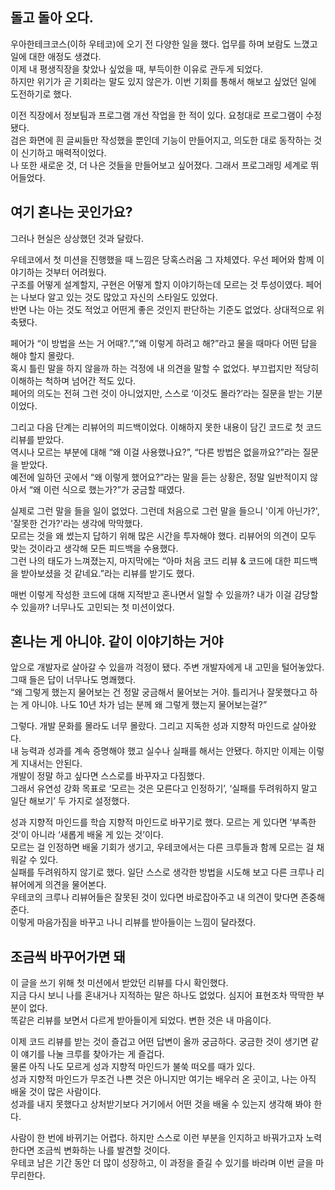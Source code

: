 ## 돌고 돌아 오다.

우아한테크코스(이하 우테코)에 오기 전 다양한 일을 했다. 업무를 하며 보람도 느꼈고 일에 대한 애정도 생겼다.  
이제 내 평생직장을 찾았나 싶었을 때, 부득이한 이유로 관두게 되었다.  
하지만 위기가 곧 기회라는 말도 있지 않은가. 이번 기회를 통해서 해보고 싶었던 일에 도전하기로 했다.  

이전 직장에서 정보팀과 프로그램 개선 작업을 한 적이 있다. 요청대로 프로그램이 수정됐다.  
검은 화면에 흰 글씨들만 작성했을 뿐인데 기능이 만들어지고, 의도한 대로 동작하는 것이 신기하고 매력적이었다.  
나 또한 새로운 것, 더 나은 것들을 만들어보고 싶어졌다. 그래서 프로그래밍 세계로 뛰어들었다.  

## 여기 혼나는 곳인가요?

그러나 현실은 상상했던 것과 달랐다.  

우테코에서 첫 미션을 진행했을 때 느낌은 당혹스러움 그 자체였다. 우선 페어와 함께 이야기하는 것부터 어려웠다.  
구조를 어떻게 설계할지, 구현은 어떻게 할지 이야기하는데 모르는 것 투성이였다. 페어는 나보다 알고 있는 것도 많았고 자신의 스타일도 있었다.  
반면 나는 아는 것도 적었고 어떤게 좋은 것인지 판단하는 기준도 없었다. 상대적으로 위축됐다.  

페어가 “이 방법을 쓰는 거 어때?.”,”왜 이렇게 하려고 해?”라고 물을 때마다 어떤 답을 해야 할지 몰랐다.  
혹시 틀린 말을 하지 않을까 하는 걱정에 내 의견을 말할 수 없었다. 부끄럽지만 적당히 이해하는 척하며 넘어간 적도 있다.  
페어의 의도는 전혀 그런 것이 아니었지만, 스스로 ‘이것도 몰라?’라는 질문을 받는 기분이었다.  

그리고 다음 단계는 리뷰어의 피드백이었다. 이해하지 못한 내용이 담긴 코드로 첫 코드 리뷰를 받았다.  
역시나 모르는 부분에 대해 “왜 이걸 사용했나요?”, “다른 방법은 없을까요?”라는 질문을 받았다.  
예전에 일하던 곳에서 “왜 이렇게 했어요?”라는 말을 듣는 상황은, 정말 일반적이지 않아서 “왜 이런 식으로 했는가?”가 궁금할 때였다.  

실제로 그런 말을 들을 일이 없었다. 그런데 처음으로 그런 말을 들으니 '이게 아닌가?', '잘못한 건가?'라는 생각에 막막했다.  
모르는 것을 왜 썼는지 답하기 위해 많은 시간을 투자해야 했다. 리뷰어의 의견이 모두 맞는 것이라고 생각해 모든 피드백을 수용했다.  
그런 나의 태도가 느껴졌는지, 마지막에는 “아마 처음 코드 리뷰 & 코드에 대한 피드백을 받아보셨을 것 같네요.”라는 리뷰를 받기도 했다.  

매번 이렇게 작성한 코드에 대해 지적받고 혼나면서 일할 수 있을까? 내가 이걸 감당할 수 있을까? 너무나도 고민되는 첫 미션이었다.  

## 혼나는 게 아니야. 같이 이야기하는 거야

앞으로 개발자로 살아갈 수 있을까 걱정이 됐다. 주변 개발자에게 내 고민을 털어놓았다. 그때 들은 답이 너무나도 명쾌했다.  
“왜 그렇게 했는지 물어보는 건 정말 궁금해서 물어보는 거야. 틀리거나 잘못했다고 하는 게 아니야. 나도 10년 차가 넘는 분께 왜 그렇게 했는지 물어보는걸?”  

그렇다. 개발 문화를 몰라도 너무 몰랐다. 그리고 지독한 성과 지향적 마인드로 살아왔다.  
내 능력과 성과를 계속 증명해야 했고 실수나 실패를 해서는 안됐다. 하지만 이제는 이렇게 지내서는 안된다.  
개발이 정말 하고 싶다면 스스로를 바꾸자고 다짐했다.  
그래서 유연성 강화 목표로 ‘모르는 것은 모른다고 인정하기’, ‘실패를 두려워하지 말고 일단 해보기’ 두 가지로 설정했다.  

성과 지향적 마인드를 학습 지향적 마인드로 바꾸기로 했다. 모르는 게 있다면 ‘부족한 것’이 아니라 ‘새롭게 배울 게 있는 것’이다.  
모르는 걸 인정하면 배울 기회가 생기고, 우테코에서는 다른 크루들과 함께 모르는 걸 채워갈 수 있다.  
실패를 두려워하지 않기로 했다. 일단 스스로 생각한 방법을 시도해 보고 다른 크루나 리뷰어에게 의견을 물어본다.  
우테코의 크루나 리뷰어들은 잘못된 것이 있다면 바로잡아주고 내 의견이 맞다면 존중해준다.  
이렇게 마음가짐을 바꾸고 나니 리뷰를 받아들이는 느낌이 달라졌다.  

## 조금씩 바꾸어가면 돼

이 글을 쓰기 위해 첫 미션에서 받았던 리뷰를 다시 확인했다.  
지금 다시 보니 나를 혼내거나 지적하는 말은 하나도 없었다. 심지어 표현조차 딱딱한 부분이 없다.  
똑같은 리뷰를 보면서 다르게 받아들이게 되었다. 변한 것은 내 마음이다.  

이제 코드 리뷰를 받는 것이 즐겁고 어떤 답변이 올까 궁금하다. 궁금한 것이 생기면 같이 얘기를 나눌 크루를 찾아가는 게 즐겁다.  
물론 아직 나도 모르게 성과 지향적 마인드가 불쑥 떠오를 때가 있다.  
성과 지향적 마인드가 무조건 나쁜 것은 아니지만 여기는 배우러 온 곳이고, 나는 아직 배울 것이 많은 사람이다.  
성과를 내지 못했다고 상처받기보다 거기에서 어떤 것을 배울 수 있는지 생각해 봐야 한다.  

사람이 한 번에 바뀌기는 어렵다. 하지만 스스로 이런 부분을 인지하고 바꿔가고자 노력한다면 조금씩 변화하는 나를 발견할 것이다.  
우테코 남은 기간 동안 더 많이 성장하고, 이 과정을 즐길 수 있기를 바라며 이번 글을 마무리한다.  
